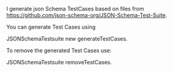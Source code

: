 I generate json Schema TestCases based on files from https://github.com/json-schema-org/JSON-Schema-Test-Suite.

You can generate Test Cases using

JSONSchemaTestsuite new generateTestCases.

To remove the generated Test Cases use: 

JSONSchemaTestsuite removeTestCases.